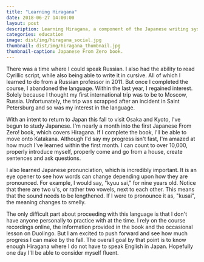 ```yaml
---
title: "Learning Hiragana"
date: 2018-06-27 14:00:00
layout: post
description: Learning Hiragana, a component of the Japanese writing system.
categories: education
image: dist/img/hiragana_social.jpg
thumbnail: dist/img/hiragana_thumbnail.jpg
thumbnail-caption: Japanese From Zero book.
---
```


There was a time where I could speak Russian. I also had the ability to read Cyrillic script, while also being able to write it in cursive. All of which I learned to do from a Russian professor in 2011. But once I completed the course, I abandoned the language. Within the last year, I regained interest. Solely because I thought my first international trip was to be to Moscow, Russia. Unfortunately, the trip was scrapped after an incident in Saint Petersburg and so was my interest in the language.

With an intent to return to Japan this fall to visit Osaka and Kyoto, I've begun to study Japanese. I'm nearly a month into the first Japanese From Zero! book, which covers Hiragana. If I complete the book, I'll be able to move onto Katakana. Although I'd say my progress isn't fast, I'm amazed at how much I've learned within the first month. I can count to over 10,000, properly introduce myself, properly come and go from a house, create sentences and ask questions.

I also learned Japanese pronunciation, which is incredibly important. It is an eye opener to see how words can change depending upon how they are pronounced. For example, I would say, "kyuu sai," for nine years old. Notice that there are two u's, or rather two vowels, next to each other. This means that the sound needs to be lengthened. If I were to pronounce it as, "kusai", the meaning changes to smelly.

The only difficult part about proceeding with this language is that I don't have anyone personally to practice with at the time. I rely on the course recordings online, the information provided in the book and the occasional lesson on Duolingo. But I am excited to push forward and see how much progress I can make by the fall. The overall goal by that point is to know enough Hiragana where I do not have to speak English in Japan. Hopefully one day I'll be able to consider myself fluent.